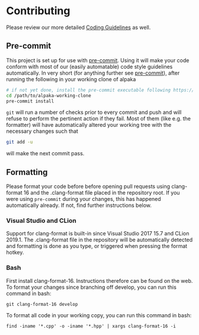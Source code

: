 # Contributing

Please review our more detailed [Coding Guidelines](https://alpaka.readthedocs.io/en/latest/dev/style.html) as well.

## Pre-commit

This project is set up for use with [pre-commit](https://pre-commit.com). Using it will make your code conform with most
of our (easily automatable) code style guidelines automatically.
In very short (for anything further see [pre-commit](https://pre-commit.com)), after running the following in your
working clone of alpaka
```bash
# if not yet done, install the pre-commit executable following https://pre-commit.com
cd /path/to/alpaka-working-clone
pre-commit install
```
`git` will run a number of checks prior to every commit and push and will refuse to perform the
pertinent action if they fail. Most of them (like e.g. the formatter) will have automatically altered your working tree
with the necessary changes such that
```bash
git add -u
```
will make the next commit pass.

## Formatting

Please format your code before before opening pull requests using clang-format 16 and the .clang-format file placed in 
the repository root. If you were using `pre-commit` during your changes, this has happened automatically already. If
not, find further instructions below.

### Visual Studio and CLion
Support for clang-format is built-in since Visual Studio 2017 15.7 and CLion 2019.1.
The .clang-format file in the repository will be automatically detected and formatting is done as you type, or triggered when pressing the format hotkey.

### Bash
First install clang-format-16. Instructions therefore can be found on the web.
To format your changes since branching off develop, you can run this command in bash:
```
git clang-format-16 develop
```
To format all code in your working copy, you can run this command in bash:
```
find -iname '*.cpp' -o -iname '*.hpp' | xargs clang-format-16 -i
```
